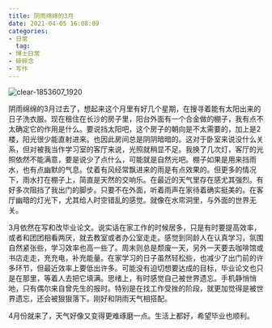 ```yaml
---
title: 阴雨绵绵的3月
date: 2021-04-05 16:08:09
categories:
- 日常
  tag:
- 博士日常
- 碎碎念
- 写作
---
```


![clear-1853607\_1920](https://gitee.com/zhong-shaoling/academy-for-fun/raw/master/clear-1853607_1920.jpg)

阴雨绵绵的3月过去了，想起来这个月里有好几个星期，在搜寻着能有太阳出来的日子洗衣服。现在租住在长沙的房子里，阳台外面有一个合金做的棚子，我有点不太确定它的作用是什么。要说挡太阳吧，这个房子的朝向是不太需要的，加上是2楼，阳光很少能直射进来。也因此房间总是阴阴暗暗的。这对于卧室来说没什么关系，但对被我当作学习室的客厅来说，光照就稍显不足。我换了几次灯，客厅的光照依然不能满意，要是说少了点什么，可能就是自然光吧。棚子如果是用来挡雨水，也有点幽默的气息。仗着有风经常飘进来的雨是有点效果的。但更多的情况下，雨水打在棚子上，简直是天然的交响乐。在最近的天气里存在感尤其强烈。有好多次阻挡了我出门的脚步。只要不在外面，听着雨声在家待着确实挺美的。在客厅幽暗的灯光下，尤其给人时空错乱的感觉。就像在水帘洞里，与外面的世界无关。

3月依然在写和改毕业论文。说实话在家工作的时候居多，只是有时要提高效率，或者和团团相看两厌，就去教室或者办公室走走。感觉到同龄人在认真学习，氛围自然紧张些，学习效率也高一些了。周末则总是颓废一天，另外一天要去咖啡馆或书店走走，充充电，补充能量。在家学习的日子虽然轻松些，也减少了出门前的许多环节，但最近效率上要低出许多。可能没有迫切想要达成的目标，毕业论文也只是在那里，等着人去把它填满。思绪上，有时感觉自己被世界遗忘。手机静悄悄地，只有偶尔来自曾先生的报时。特别是在找工作受挫的阶段，就更加觉得是被世界遗忘，还会被狠狠落下。刚好和阴雨天气相搭配。

4月份就来了，天气好像又变得更难琢磨一点。生活上都好，希望毕业也顺利。